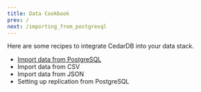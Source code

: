```yaml
---
title: Data Cookbook
prev: /
next: /importing_from_postgresql
---
```


Here are some recipes to integrate CedarDB into your data stack.

* [Import data from PostgreSQL](./importing_from_postgresql)
* Import data from CSV
* Import data from JSON
* Setting up replication from PostgreSQL
